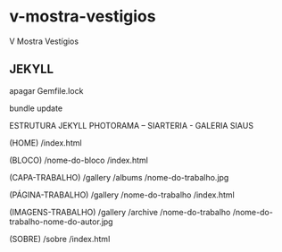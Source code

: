 # v-mostra-vestigios
V Mostra Vestígios

JEKYLL
-------------

apagar Gemfile.lock

bundle update

ESTRUTURA JEKYLL PHOTORAMA – SIARTERIA - GALERIA SIAUS

(HOME)
/index.html 

(BLOCO)
/nome-do-bloco
    /index.html 

(CAPA-TRABALHO)
/gallery
    /albums
        /nome-do-trabalho.jpg 

(PÁGINA-TRABALHO)
/gallery
    /nome-do-trabalho
        /index.html 

(IMAGENS-TRABALHO)
/gallery
    /archive
        /nome-do-trabalho
        /nome-do-trabalho-nome-do-autor.jpg 

(SOBRE)
/sobre
    /index.html
